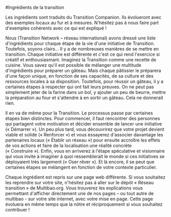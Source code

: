 #Ingrédients de la transition

Les ingrédients sont traduits du Transition Companion. Ils évolueront avec des exemples locaux au fur et à mesures. N'hésitez pas à nous faire part d'exemples cohérents avec ce qui est expliqué !

Nous (Transition Network – réseau international) avons dressé une liste d'ingrédients pour chaque étape de la vie d'une initiative de Transition. Toutefois, soyons clairs... Il y a de nombreuses manières de se mettre en transition. Chaque initiative est différente et c'est ce qui rend l'exercice si  créatif et enthousiasmant. Imaginez la Transition comme une recette de cuisine. Vous savez qu'il est possible de mélanger  une multitude d'ingrédients pour préparer un gâteau. Mais chaque pâtissier le préparera d'une façon unique, en fonction de ses capacités, de sa culture et des ressources locales à sa disposition. 
Toutefois, pour réussir un gâteau, il y a certaines étapes à respecter qui ont fait leurs preuves. On ne peut pas simplement jeter de la farine dans un bol, y ajouter un peu de beurre, mettre la préparation au four et s'attendre à en sortir un gâteau. Cela ne donnerait rien. 

Il en va de même pour la Transition. Le processus passe par certaines étapes bien distinctes. Pour commencer, il faut rencontrer des personnes qui partagent votre motivation et décider ensemble de lancer une initiative (« Démarrer »). Un peu plus tard, vous découvrirez que votre projet devient viable et solide (« Renforcer ») et vous essayerez d'associer davantage les partenaires locaux (« Établir un réseau ») pour ensuite accroître les effets de vos actions et faire de la localisation une réalité concrète (« Construire »). Enfin, vous en arriverez à l'étape spéculative et visionnaire qui vous invite à imaginer à quoi ressemblerait le monde si ces initiatives se déployaient très largement (« Oser rêver »). Et là encore, il se peut que certaines étapes se mélangent en fonction de votre contexte particulier.

Chaque ingrédient est repris sur une page web différente. Si vous souhaitez les reprendre sur votre site, n'hésitez pas à aller sur le dépôt « Réseau transition » de Multibao.org. Vous trouverez les explications vous permettant d'afficher directement une de nos pages – ou tout autre de multibao - sur votre site internet, avec votre mise en page. Cette page évoluera en même temps que la nôtre et réciproquement si vous souhaitez contribuer !

